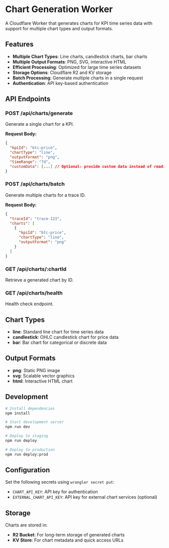 # Chart Generation Worker

A Cloudflare Worker that generates charts for KPI time series data with support for multiple chart types and output formats.

## Features

- **Multiple Chart Types**: Line charts, candlestick charts, bar charts
- **Multiple Output Formats**: PNG, SVG, interactive HTML
- **Efficient Processing**: Optimized for large time series datasets
- **Storage Options**: Cloudflare R2 and KV storage
- **Batch Processing**: Generate multiple charts in a single request
- **Authentication**: API key-based authentication

## API Endpoints

### POST /api/charts/generate
Generate a single chart for a KPI.

**Request Body:**
```json
{
  "kpiId": "btc-price",
  "chartType": "line",
  "outputFormat": "png",
  "timeRange": "7d",
  "customData": [...] // Optional: provide custom data instead of reading from KV
}
```

### POST /api/charts/batch
Generate multiple charts for a trace ID.

**Request Body:**
```json
{
  "traceId": "trace-123",
  "charts": [
    {
      "kpiId": "btc-price",
      "chartType": "line",
      "outputFormat": "png"
    }
  ]
}
```

### GET /api/charts/:chartId
Retrieve a generated chart by ID.

### GET /api/charts/health
Health check endpoint.

## Chart Types

- **line**: Standard line chart for time series data
- **candlestick**: OHLC candlestick chart for price data
- **bar**: Bar chart for categorical or discrete data

## Output Formats

- **png**: Static PNG image
- **svg**: Scalable vector graphics
- **html**: Interactive HTML chart

## Development

```bash
# Install dependencies
npm install

# Start development server
npm run dev

# Deploy to staging
npm run deploy

# Deploy to production
npm run deploy:prod
```

## Configuration

Set the following secrets using `wrangler secret put`:

- `CHART_API_KEY`: API key for authentication
- `EXTERNAL_CHART_API_KEY`: API key for external chart services (optional)

## Storage

Charts are stored in:
- **R2 Bucket**: For long-term storage of generated charts
- **KV Store**: For chart metadata and quick access URLs